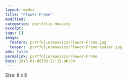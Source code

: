 ```yaml
---
layout: media
title: "Flower Frame"
modified:
categories: portfolio-mosaics
excerpt:
tags: []
image:
  feature: portfolio/mosaics/Flower-Frame.jpg
  teaser:  portfolio/mosaics/Flower-Frame-teaser.jpg
ads: false
permalink: portfolio/mosaics/Flower-Frame
date: 2015-01-05T02:27:15-06:00
---
```


Size: 8 x 8